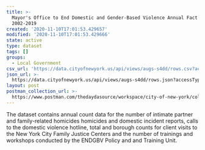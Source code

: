 ```yaml
---
title: >-
  Mayor's Office to End Domestic and Gender-Based Violence Annual Fact Sheet
  2002-2019
created: '2020-11-10T17:01:53.429657'
modified: '2020-11-10T17:01:53.429666'
state: active
type: dataset
tags: []
groups:
  - Local Government
csv_url: 'https://data.cityofnewyork.us/api/views/augs-s4dd/rows.csv?accessType=DOWNLOAD'
json_url: >-
  https://data.cityofnewyork.us/api/views/augs-s4dd/rows.json?accessType=DOWNLOAD
layout: post
postman_collection_url: >-
  https://www.postman.com/thedaydasource/workspace/city-of-new-york/collection/15909983-f24e6f0b-c11a-44a3-9419-2782f1573df7
---
```

The dataset contains annual count data for the number of intimate partner and family-related homicides homicides and domestic incident reports, calls to the domestic violence hotline, total and borough counts for client visits to the New York City Family Justice Centers and the number of trainings and workshops conducted by the ENDGBV Policy and and Training Unit.
